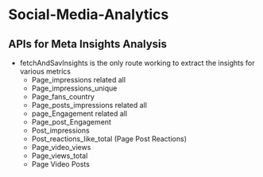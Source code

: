 # Social-Media-Analytics

## APIs for Meta Insights Analysis

- fetchAndSavInsights is the only route working to extract the insights for various metrics
  - Page_impressions related all
  - Page_impressions_unique
  - Page_fans_country
  - Page_posts_impressions related all
  - page_Engagement related all
  - Page_post_Engagement
  - Post_impressions
  - Post_reactions_like_total (Page Post Reactions)
  - Page_video_views
  - Page_views_total
  - Page Video Posts
